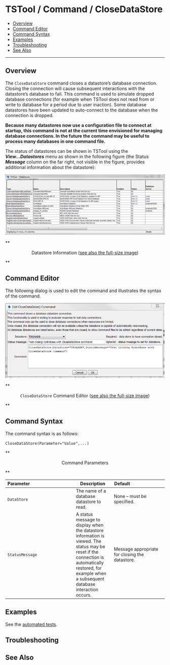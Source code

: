 # TSTool / Command / CloseDataStore #

* [Overview](#overview)
* [Command Editor](#command-editor)
* [Command Syntax](#command-syntax)
* [Examples](#examples)
* [Troubleshooting](#troubleshooting)
* [See Also](#see-also)

-------------------------

## Overview ##

The `CloseDataStore` command closes a datastore’s database connection.
Closing the connection will cause subsequent interactions with the datastore’s database to fail.
This command is used to simulate dropped database connections
(for example when TSTool does not read from or write to database for a period due to user inaction).
Some database datastores have been updated to auto-connect to the database when the connection is dropped.

**Because many datastores now use a configuration file to connect at startup,
this command is not at the current time envisioned for managing database connections.
In the future the command may be useful to process many databases in one command file.**

The status of datastores can be shown in TSTool using the ***View...Datastores***
menu as shown in the following figure (the Status ***Message*** column on the far right,
not visible in the figure, provides additional information about the datastore):

![CloseDataStore Status](CloseDataStore_Status.png)

**<p style="text-align: center;">
Datastore Information (<a href="../CloseDataStore_Status.png">see also the full-size image</a>)
</p>**

## Command Editor ##

The following dialog is used to edit the command and illustrates the syntax of the command.

![CloseDataStore](CloseDataStore.png)

**<p style="text-align: center;">
`CloseDataStore` Command Editor (<a href="../CloseDataStore.png">see also the full-size image</a>)
</p>**

## Command Syntax ##

The command syntax is as follows:

```text
CloseDataStore(Parameter="Value",...)
```
**<p style="text-align: center;">
Command Parameters
</p>**

|**Parameter**&nbsp;&nbsp;&nbsp;&nbsp;&nbsp;&nbsp;&nbsp;&nbsp;&nbsp;&nbsp;&nbsp;&nbsp;&nbsp;&nbsp;&nbsp;&nbsp;&nbsp;&nbsp;&nbsp;&nbsp;&nbsp;&nbsp;&nbsp;&nbsp;&nbsp;&nbsp;&nbsp;&nbsp;&nbsp;&nbsp;&nbsp;&nbsp;&nbsp;&nbsp;&nbsp;|**Description**|**Default**&nbsp;&nbsp;&nbsp;&nbsp;&nbsp;&nbsp;&nbsp;&nbsp;&nbsp;&nbsp;&nbsp;&nbsp;&nbsp;&nbsp;&nbsp;&nbsp;&nbsp;&nbsp;&nbsp;&nbsp;&nbsp;&nbsp;&nbsp;&nbsp;&nbsp;&nbsp;&nbsp;|
|--------------|-----------------|-----------------|
|`DataStore`|The name of a database datastore to read.|	None – must be specified.|
|`StatusMessage`|A status message to display when the datastore information is viewed.  The status may be reset if the connection is automatically restored, for example when a subsequent database interaction occurs.|Message appropriate for closing the datastore.|

## Examples ##

See the [automated tests](https://github.com/OpenCDSS/cdss-app-tstool-test/tree/master/test/regression/commands/general/CloseDataStore).

## Troubleshooting ##

## See Also ##

